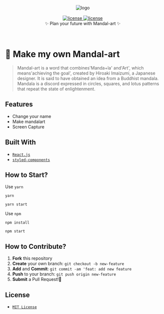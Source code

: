 <div align='center'>

  <img src='./public/logo.png' alt='logo' />
  <br /><br />
 
 <a href=''>
  <img src='https://img.shields.io/badge/license-MIT-red' alt='license' />
  <img src='https://img.shields.io/badge/version-1.0.0-yellow' alt='license' />
  
 </a>
  <div> ✨ Plan your future with Mandal-art ✨ </div>
  <br /><br />
</div>

# 🌟 Make my own Mandal-art

> Mandal-art is a word that combines'Manda+la' and'Art', which means'achieving the goal', created by Hiroaki Imaizumi, a Japanese designer. It is said to have obtained an idea from a Buddhist mandala. Mandala is a discord expressed in circles, squares, and lotus patterns that repeat the state of enlightenment.

## Features

- Change your name
- Make mandalart
- Screen Capture

## Built With

- [`React.js`](https://reactjs.org/)
- [`styled-components`](https://styled-components.com/)

## How to Start?
Use `yarn`
```
yarn 

yarn start
```
Use `npm`
```
npm install

npm start
```
## How to Contribute?

1. **Fork** this repository
2. **Create** your own branch: `git checkout -b new-feature`
3. **Add** and **Commit**: `git commit -am 'feat: add new feature`
4. **Push** to your branch: `git push origin new-feature`
5. **Submit** a Pull Request!🌟

## License

- [`MIT License`]('./LICENSE')
